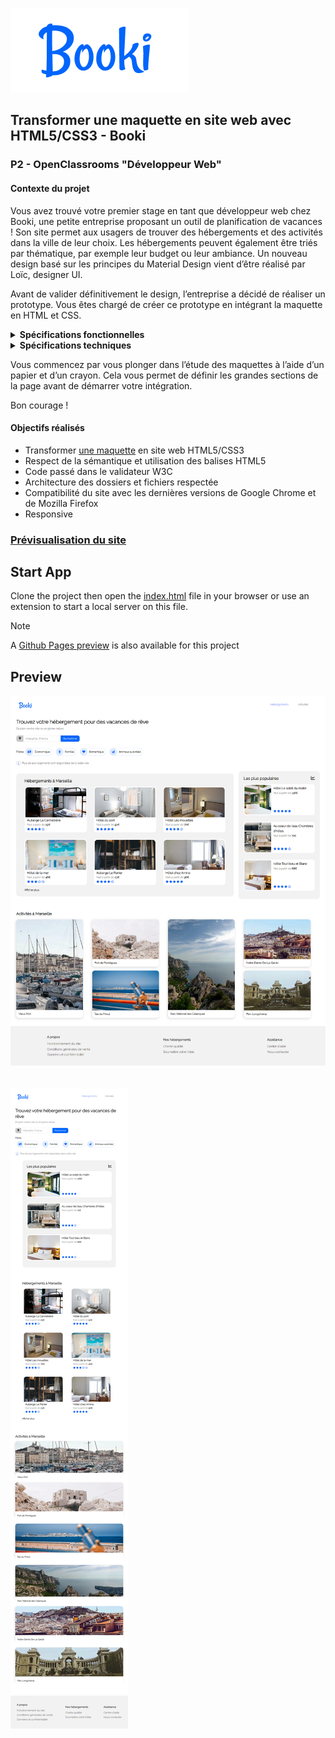 ![Booki Icon](/public/assets/logo/Booki@3x.png)

## Transformer une maquette en site web avec HTML5/CSS3 - Booki

### P2 - OpenClassrooms "Développeur Web"

#### Contexte du projet

Vous avez trouvé votre premier stage en tant que développeur web chez Booki, une petite entreprise proposant un outil de planification de vacances ! Son site permet aux usagers de trouver des hébergements et des activités dans la ville de leur choix. Les hébergements peuvent également être triés par thématique, par exemple leur budget ou leur ambiance. Un nouveau design basé sur les principes du Material Design vient d’être réalisé par Loïc, designer UI.

Avant de valider définitivement le design, l’entreprise a décidé de réaliser un prototype. Vous êtes chargé de créer ce prototype en intégrant la maquette en HTML et CSS.

<details><summary><b>Spécifications fonctionnelles</b></summary>

- Les usagers pourront rechercher des hébergements dans la ville de leur choix. Le champ de recherche est un champ de saisie, le texte doit donc pouvoir être édité par l’utilisateur. Il faut englober ce champ dans un formulaire pour que ce dernier soit valide auprès du W3C. La partie recherche ne doit pas être fonctionnelle.
- Chaque carte d’hébergement ou d’activité devra être cliquable dans son intégralité (pas uniquement le titre). Pour l’instant, les liens sont vides. On peut utiliser un attribut `href=”#”` pour simuler la présence d’un lien.
- Les filtres doivent changer d’apparence au survol. Je te laisse décider de l’effet approprié, je n’ai pas encore eu le temps de me pencher dessus. Par contre, ils ne doivent pas être fonctionnels.
- Les textes “Hébergements” et “Activités”, situés dans l’en-tête, sont des liens. Ils doivent mener respectivement vers la section “Hébergements à Marseille” et “Activités à Marseille”.

</details>

<details><summary><b>Spécifications techniques</b></summary>

- [Une maquette a été réalisée](./public/assets/Maquette%20desktop.png) : Le site devra être également adapté aux formats mobile et tablette. Il est important qu’aucun élément ne soit coupé, et que le texte ait une taille suffisante.
- Plusieurs formats et tailles d’images ont été exportés. Il faudra choisir le format le plus adapté par rapport à la résolution et au temps de chargement.
- Les icônes proviennent de la bibliothèque Font Awesome. Nous pouvons passer par un CDN pour faciliter le chargement des icônes.
- Il est important d’utiliser les pixels et les pourcentages plutôt que les REM et les EM.
- Il est important d’utiliser Flexbox plutôt que Grid car c’est la techno que l’équipe maîtrise le mieux.
- Il est important d’utiliser des balises sémantiques (type `main`, `header`, `nav`, etc.).
- Le code doit être valide aux validateurs W3C HTML et CSS.
- La maquette doit être compatible avec les dernières versions de Google Chrome et de Mozilla Firefox. Il faudra tester le prototype sur ces deux navigateurs.

</details>

Vous commencez par vous plonger dans l’étude des maquettes à l’aide d’un papier et d’un crayon. Cela vous permet de définir les grandes sections de la page avant de démarrer votre intégration.

Bon courage !

#### Objectifs réalisés

- Transformer [une maquette](./public/assets/Maquette%20desktop.png) en site web HTML5/CSS3
- Respect de la sémantique et utilisation des balises HTML5
- Code passé dans le validateur W3C
- Architecture des dossiers et fichiers respectée
- Compatibilité du site avec les dernières versions de Google Chrome et de Mozilla Firefox
- Responsive

### [Prévisualisation du site](https://alex-pqn.github.io/Booki-ocr_dw/)

## Start App

Clone the project then open the [index.html](/index.html) file in your browser or use an extension to start a local server on this file.

> [!NOTE]  
> A [Github Pages preview](https://alex-pqn.github.io/Booki-ocr_dw/) is also available for this project

## Preview

![Booki](/public/assets/Booki.png)
<br/>
<br/>
<br/>
![Booki](/public/assets/Booki%20Responsive.png)
